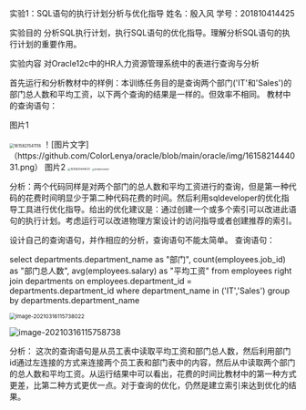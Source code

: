 实验1：SQL语句的执行计划分析与优化指导
姓名：殷入风 学号：201810414425

实验目的
分析SQL执行计划，执行SQL语句的优化指导。理解分析SQL语句的执行计划的重要作用。

实验内容
对Oracle12c中的HR人力资源管理系统中的表进行查询与分析

首先运行和分析教材中的样例：本训练任务目的是查询两个部门('IT'和'Sales')的部门总人数和平均工资，以下两个查询的结果是一样的。但效率不相同。 教材中的查询语句：

图片1

<img src="C:\Users\ASUS\Desktop\oracle\img\1615821541118-1615866841634.png" alt="1615821541118" style="zoom:50%;" />
！[图片文字]（https://github.com/ColorLenya/oracle/blob/main/oracle/img/1615821444031.png）
图片2


<img src="C:\Users\ASUS\Desktop\oracle\img\1615821444031.png" alt="1615821444031" style="zoom: 33%;" />

<img src="C:\Users\ASUS\Desktop\oracle\img\1615863933567.png" alt="1615863933567" style="zoom: 25%;" />

分析：两个代码同样是对两个部门的总人数和平均工资进行的查询，但是第一种代码的花费时间明显少于第二种代码花费的时间。然后利用sqldeveloper的优化指导工具进行优化指导。给出的优化建议是：通过创建一个或多个索引可以改进此语句的执行计划。考虑运行可以改进物理方案设计的访问指导或者创建推荐的索引。

设计自己的查询语句，并作相应的分析，查询语句不能太简单。 查询语句：

select departments.department_name as "部门", count(employees.job_id) as "部门总人数", avg(employees.salary) as "平均工资" from employees right join departments on employees.department_id = departments.department_id where department_name in ('IT','Sales') group by departments.department_name

<img src="C:\Users\ASUS\Desktop\oracle\img\image-20210316115738022.png" alt="image-20210316115738022" style="zoom: 67%;" />

![image-20210316115758738](C:\Users\ASUS\Desktop\oracle\img\image-20210316115758738.png)

分析： 这次的查询语句是从员工表中读取平均工资和部门总人数，然后利用部门id通过左连接的方式来连接两个员工表和部门表中的内容，然后从中读取两个部门的总人数和平均工资。从运行结果中可以看出，花费的时间比教材中的第一种方式更差，比第二种方式更优一点。对于查询的优化，仍然是建立索引来达到优化的结果。
